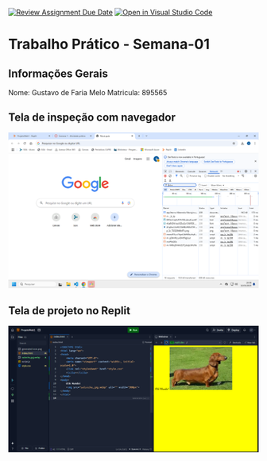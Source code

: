 [![Review Assignment Due Date](https://classroom.github.com/assets/deadline-readme-button-22041afd0340ce965d47ae6ef1cefeee28c7c493a6346c4f15d667ab976d596c.svg)](https://classroom.github.com/a/obNX3F-y)
[![Open in Visual Studio Code](https://classroom.github.com/assets/open-in-vscode-2e0aaae1b6195c2367325f4f02e2d04e9abb55f0b24a779b69b11b9e10269abc.svg)](https://classroom.github.com/online_ide?assignment_repo_id=18623169&assignment_repo_type=AssignmentRepo)
# Trabalho Prático - Semana-01

## Informações Gerais
Nome: Gustavo de Faria Melo
Matricula: 895565

## Tela de inspeção com navegador
![img](img1.png)
 
## Tela de projeto no Replit
![img](img2.png)
